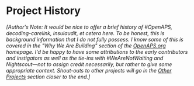 # Project History

*[Author's Note: It would be nice to offer a brief history of #OpenAPS, decoding-carelink, insulaudit, et cetera here. To be honest, this is background information that I do not fully possess. I know some of this is covered in the "Why We Are Building" section of the [OpenAPS.org](http://openaps.org/) homepage. I'd be happy to have some attributions to the early contributors and instigators as well as the tie-ins with #WeAreNotWaiting and Nightscout—not to assign credit necessarily, but rather to give some appropriate context. Shout-outs to other projects will go in the [Other Projects](../Other-projects/aps-and-data-tools) section closer to the end.]*